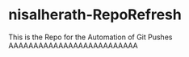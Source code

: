 # nisalherath-RepoRefresh
This is the Repo for the Automation of Git Pushes
AAAAAAAAAAAAAAAAAAAAAAAAAA